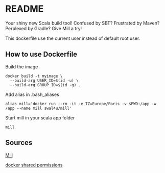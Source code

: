 # README

Your shiny new Scala build tool! Confused by SBT? Frustrated by Maven? Perplexed by Gradle? Give Mill a try!

This dockerfile use the current user instead of default root user.

## How to use Dockerfile

Build the image

```code
docker build -t myimage \
  --build-arg USER_ID=$(id -u) \
  --build-arg GROUP_ID=$(id -g) .
```

Add alias in .bash_aliases

`alias mill='docker run --rm -it -e TZ=Europe/Paris -v $PWD:/app -w /app --name mill swal4u/mill'`

Start mill in your scala app folder

`mill`

## Sources

[Mill](https://github.com/com-lihaoyi/mill)

[docker shared permissions](https://vsupalov.com/docker-shared-permissions/)